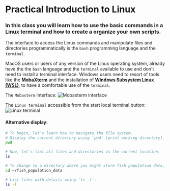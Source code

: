 
# Practical Introduction to Linux
### In this class you will learn how to use the basic commands in a Linux terminal and how to create a organize your own scripts.

The interface to access the Linux commands and manipulate files and directories programmatically is the `bash` programming language and the `terminal`.

MacOS users or users of any version of the Linux operating system, already have the the `bash` language and the `terminal` available to use and don't need to install a terminal interface.
Windows users need to resort of tools like the **[MobaXterm](https://mobaxterm.mobatek.net)** and the installation of **[Windows Subsystem Linux (WSL)]( https://apps.microsoft.com/detail/9mttcl66cpxj)**, to have a comfortable use of the `terminal`.

The `Mobaxterm` interface:
![Mobaxterm interface](https://raw.githubusercontent.com/bioinfo-arctic/FSK2053/21259f727920e31d7851b150695337ae69844f38/Spring_2024/images/mobaxterm_interface_picture.png)

The `Linux terminal` accessible from the start local terminal button:
![Linux terminal](https://raw.githubusercontent.com/bioinfo-arctic/FSK2053/main/Spring_2024/images/mobaxterm_terminal_picture.png)

#### Alternative display:
```bash
# To begin, let's learn how to navigate the file system.
# Display the current directory using 'pwd' (print working directory).
pwd

# Now, let's list all files and directories in the current location.
ls

# To change to a directory where you might store fish population data, use 'cd'.
cd ~/fish_population_data

# List files with details using 'ls -l'.
ls -l
```
